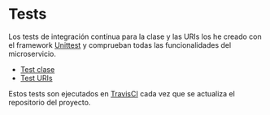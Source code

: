# Tests

Los tests de integración contínua para la clase y las URIs los he creado con el framework [Unittest](https://docs.python.org/3/library/unittest.html) y comprueban todas las funcionalidades del microservicio.

- [Test clase](../test/test_app_1_class.py)
- [Test URIs](../test/test_app_2_api.py)

Estos tests son ejecutados en [TravisCI](https://travis-ci.com/harvestcore/IPContainer) cada vez que se actualiza el repositorio del proyecto.
